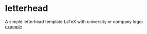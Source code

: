 # letterhead
A simple letterhead template LaTeX with university or company logo:  [example](./ref-letter.pdf)





